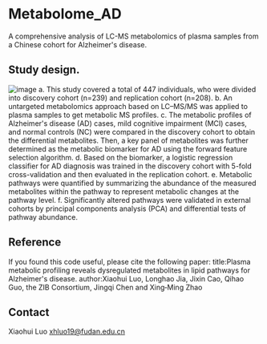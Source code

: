 # Metabolome_AD
A comprehensive analysis of LC-MS metabolomics of plasma samples from a Chinese cohort for Alzheimer's disease.

## Study design.
![image](https://github.com/user-attachments/assets/5f064973-4488-484e-a45e-b7f451b5dd1b)
a. This study covered a total of 447 individuals, who were divided into discovery cohort (n=239) and replication cohort (n=208). b. An untargeted metabolomics approach based on LC–MS/MS was applied to plasma samples to get metabolic MS profiles. c. The metabolic profiles of Alzheimer's disease (AD) cases, mild cognitive impairment (MCI) cases, and   normal controls (NC) were compared in the discovery cohort to obtain the differential metabolites. Then, a key panel of metabolites was further determined as the metabolic biomarker for AD using the forward feature selection algorithm. d. Based on the biomarker, a logistic regression classifier for AD diagnosis was trained in the discovery cohort with 5-fold cross-validation and then evaluated in the replication cohort. e. Metabolic pathways were quantified by summarizing the abundance of the measured metabolites within the pathway to represent metabolic changes at the pathway level. f. Significantly altered pathways were validated in external cohorts by principal components analysis (PCA) and differential tests of pathway abundance.
## Reference
If you found this code useful, please cite the following paper:
title:Plasma metabolic profiling reveals dysregulated metabolites in lipid pathways for Alzheimer's disease.
author:Xiaohui Luo, Longhao Jia, Jixin Cao, Qihao Guo, the ZIB Consortium, Jingqi Chen and Xing‑Ming Zhao 
## Contact
Xiaohui Luo
xhluo19@fudan.edu.cn
